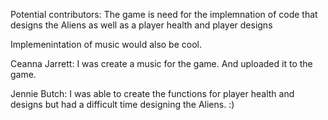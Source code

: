 Potential contributors: The game is need for the implemnation of code that designs the Aliens as well as a
player health and player designs


Implemenintation of music would also be cool.

Ceanna Jarrett: I was create a music for the game. And uploaded it to the game.

Jennie Butch: I was able to create the functions for player health and designs but had a difficult time designing the Aliens. :)
